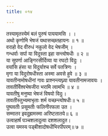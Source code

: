 ```yaml
---
title: ०१४

---
```

तस्यामृतस्येमं बलं पुरुषं पाययामसि । ।  
अथो कृणोमि भेषजं यथासच्छतहायनः ॥ १ ॥  
वराहो वेद वीरुधं नकुलो वेद भेषजीम् ।  
गन्धर्वाः सर्पा या विदुस्ता इहा सन्त्वोषधीः ॥ २ ॥  
या सुपर्णा आङ्गिरसीर्दिव्या या रघटो विदुः ।  
वयांसि हंसा या विदुर्याश्च सर्वे पतत्रिणः ।  
मृगा या विदुरोषधीस्ता अस्मा अवसे हुवे ॥ ३ ॥  
यावतीनामोषधीनां गावः प्राश्नन्त्यघ्न्या यावतीनामजावयः ।  
तावतीर्विश्वभेषजीरा भरामि त्वामभि ॥ ४ ॥  
यावतीषु मनुष्या भेषजं विषयो विदुः।  
तावतीस्तुभ्यमाभृताः शर्म यच्छन्त्योषधीः॥ ५ ॥  
पुष्पवतीः प्रसूमतीः फलिनीरफला उत ।  
सम्मातर इवदुह्रामस्मा अरिष्टतातये॥ ६ ॥  
उत्वाहार्षं पञ्चशलादुत्वा दशशलादुत।  
उत्वा यमस्य पड्बीशादोषधीभिरपीपरम्॥ ७ ॥  